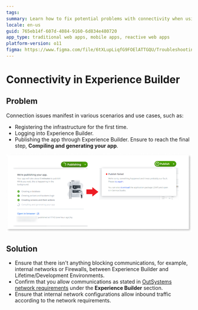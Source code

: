 ```yaml
---
tags:
summary: Learn how to fix potential problems with connectivity when using Experience Builder.
locale: en-us
guid: 765eb14f-607d-4084-9160-6d834e480720
app_type: traditional web apps, mobile apps, reactive web apps
platform-version: o11
figma: https://www.figma.com/file/6tXLupLiqfG9FOElATTGQU/Troubleshooting?type=design&node-id=3417%3A29&mode=design&t=9gkUWeliEMv62WuL-1
---
```


# Connectivity in Experience Builder

## Problem

Connection issues manifest in various scenarios and use cases, such as:

* Registering the infrastructure for the first time.
* Logging into Experience Builder.
* Publishing the app through Experience Builder. Ensure to reach the final step, **Compiling and generating your app**.

![Screenshot of publishing your app](images/publishing-app-sc.png "Compiling and generating your app")

## Solution

* Ensure that there isn't anything blocking communications, for example, internal networks or Firewalls, between Experience Builder and Lifetime/Development Environments.
* Confirm that you allow communications as stated in [OutSystems network requirements](https://success.outsystems.com/documentation/11/setup_and_maintain_your_outsystems_infrastructure/setting_up_outsystems/outsystems_network_requirements/) under the **Experience Builder** section.
* Ensure that internal network configurations allow inbound traffic according to the network requirements.
